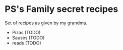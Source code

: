 # PS's Family secret recipes

Set of recipes as given by my grandma.

* Pizas (TODO)
* Sauses (TODO)
* reads (TODO)
